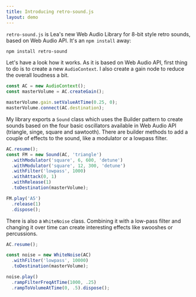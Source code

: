 ```yaml
---
title: Introducing retro-sound.js
layout: demo
---
```


`retro-sound.js` is Lea's new Web Audio Library for 8-bit style retro sounds, based on Web Audio API. It's an `npm install` away:

```sh
npm install retro-sound
```

Let's have a look how it works. As it is based on Web Audio API, first thing to do is to create a new `AudioContext`.
I also create a gain node to reduce the overall loudness a bit.

```ts
const AC = new AudioContext();
const masterVolume = AC.createGain();

masterVolume.gain.setValueAtTime(0.25, 0);
masterVolume.connect(AC.destination);
```

My library exports a `Sound` class which uses the Builder pattern to create sounds based on the four basic oscillators available in Web Audio API (triangle, singe, square and sawtooth). There are builder methods to add a couple of effects to the sound, like a modulator or a lowpass filter.

```ts
AC.resume();
const FM = new Sound(AC, 'triangle')
  .withModulator('square', 6, 600, 'detune')
  .withModulator('square', 12, 300, 'detune')
  .withFilter('lowpass', 1000)
  .withAttack(0, 1)
  .withRelease(1)
  .toDestination(masterVolume);

FM.play('A5')
  .release(1)
  .dispose();
```

There is also a `WhiteNoise` class. Combining it with a low-pass filter and changing it over time can create interesting effects like swooshes or percussions.

```ts
AC.resume();

const noise = new WhiteNoise(AC)
  .withFilter('lowpass', 10000)
  .toDestination(masterVolume);

noise.play()
  .rampFilterFreqAtTime(1000, .25)
  .rampToVolumeAtTime(0, .5).dispose();
```
